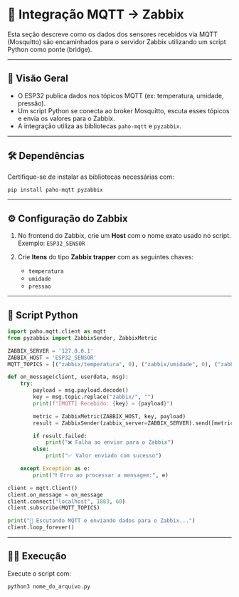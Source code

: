 # 📡 Integração MQTT → Zabbix

Esta seção descreve como os dados dos sensores recebidos via MQTT (Mosquitto) são encaminhados para o servidor Zabbix utilizando um script Python como ponte (bridge).

---

## 📜 Visão Geral

- O ESP32 publica dados nos tópicos MQTT (ex: temperatura, umidade, pressão).
- Um script Python se conecta ao broker Mosquitto, escuta esses tópicos e envia os valores para o Zabbix.
- A integração utiliza as bibliotecas `paho-mqtt` e `pyzabbix`.

---

## 🛠️ Dependências

Certifique-se de instalar as bibliotecas necessárias com:

```bash
pip install paho-mqtt pyzabbix
```

---

## ⚙️ Configuração do Zabbix

1. No frontend do Zabbix, crie um **Host** com o nome exato usado no script.  
   Exemplo: `ESP32_SENSOR`

2. Crie **Itens** do tipo **Zabbix trapper** com as seguintes chaves:
   - `temperatura`
   - `umidade`
   - `pressao`

---

## 🧠 Script Python

```python
import paho.mqtt.client as mqtt
from pyzabbix import ZabbixSender, ZabbixMetric

ZABBIX_SERVER = '127.0.0.1'
ZABBIX_HOST = 'ESP32_SENSOR'
MQTT_TOPICS = [("zabbix/temperatura", 0), ("zabbix/umidade", 0), ("zabbix/pressao", 0)]

def on_message(client, userdata, msg):
    try:
        payload = msg.payload.decode()
        key = msg.topic.replace("zabbix/", "")
        print(f"[MQTT] Recebido: {key} = {payload}")

        metric = ZabbixMetric(ZABBIX_HOST, key, payload)
        result = ZabbixSender(zabbix_server=ZABBIX_SERVER).send([metric])

        if result.failed:
            print("❌ Falha ao enviar para o Zabbix")
        else:
            print("✅ Valor enviado com sucesso")

    except Exception as e:
        print("❗ Erro ao processar a mensagem:", e)

client = mqtt.Client()
client.on_message = on_message
client.connect("localhost", 1883, 60)
client.subscribe(MQTT_TOPICS)

print("🚀 Escutando MQTT e enviando dados para o Zabbix...")
client.loop_forever()
```

---

## 🏃‍♂️ Execução

Execute o script com:

```bash
python3 nome_do_arquivo.py
```
